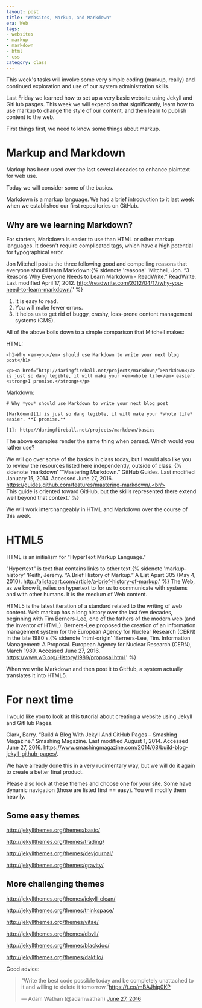 ```yaml
---
layout: post
title: "Websites, Markup, and Markdown"
era: Web
tags: 
- websites
- markup
- markdown
- html
- css
category: class
---
```


This week's tasks will involve some very simple coding (markup, really) and continued exploration and use of our system administration skills. 

Last Friday we learned how to set up a very basic website using Jekyll and GitHub pasges. 
This week we will expand on that significantly, learn how to use markup to change the style of our content, and then learn to publish content to the web. 
<excerpt/>

First things first, we need to know some things about markup. 

# Markup and Markdown

Markup has been used over the last several decades to enhance plaintext for web use. 

Today we will consider some of the basics. 

Markdown is a markup language. 
We had a brief introduction to it last week when we established our first repositories on GitHub. 

## Why are we learning Markdown? 

For starters, Markdown is easier to use than HTML or other markup languages. 
It doesn't require complicated tags, which have a high potential for typographical error. 

Jon Mitchell posits the three following good and compelling reasons that everyone should learn Markdown:{% sidenote 'reasons' 'Mitchell, Jon. “3 Reasons Why Everyone Needs to Learn Markdown - ReadWrite.” ReadWrite. Last modified April 17, 2012. http://readwrite.com/2012/04/17/why-you-need-to-learn-markdown/.' %}

1. It is easy to read. 
2. You will make fewer errors.
3. It helps us to get rid of buggy, crashy, loss-prone content management systems (CMS). 

All of the above boils down to a simple comparison that Mitchell makes:

HTML:

```
<h1>Why <em>you</em> should use Markdown to write your next blog post</h1>

<p><a href=”http://daringfireball.net/projects/markdown/”>Markdown</a> is just so dang legible, it will make your <em>whole life</em> easier. <strong>I promise.</strong></p>
```

Markdown:

```
# Why *you* should use Markdown to write your next blog post

[Markdown][1] is just so dang legible, it will make your *whole life* easier. **I promise.**

[1]: http://daringfireball.net/projects/markdown/basics
```

The above examples render the same thing when parsed. Which would you rather use? 

We will go over some of the basics in class today, but I would also like you to review the resources listed here independently, outside of class. {% sidenote 'markdown' '“Mastering Markdown.” GitHub Guides. Last modified January 15, 2014. Accessed June 27, 2016. https://guides.github.com/features/mastering-markdown/.<br/><br/>This guide is oriented toward GitHub, but the skills represented there extend well beyond that context.' %}

We will work interchangeably in HTML and Markdown over the course of this week.

# HTML5

HTML is an initialism for "HyperText Markup Language."

"Hypertext" is text that contains links to other text.{% sidenote 'markup-history' 'Keith, Jeremy. “A Brief History of Markup.” A List Apart 305 (May 4, 2010). http://alistapart.com/article/a-brief-history-of-markup.' %}
The Web, as we know it, relies on hypertext to for us to communicate with systems and with other humans. 
It is the medium of Web content.

HTML5 is the latest iteration of a standard related to the writing of web content.
Web markup has a long history over the last few decades, beginning with Tim Berners-Lee, one of the fathers of the modern web (and the inventor of HTML).
Berners-Lee proposed the creation of an information management system for the European Agency for Nuclear Research (CERN) in the late 1980's.{% sidenote 'html-origin' 'Berners-Lee, Tim. Information Management: A Proposal. European Agency for Nuclear Research (CERN), March 1989. Accessed June 27, 2016. https://www.w3.org/History/1989/proposal.html.' %} 

When we write Markdown and then post it to GitHub, a system actually translates it into HTML5. 

# For next time

I would like you to look at this tutorial about creating a website using Jekyll and GitHub Pages. 

Clark, Barry. “Build A Blog With Jekyll And GitHub Pages – Smashing Magazine.” Smashing Magazine. Last modified August 1, 2014. Accessed June 27, 2016. https://www.smashingmagazine.com/2014/08/build-blog-jekyll-github-pages/.

We have already done this in a very rudimentary way, but we will do it again to create a better final product. 

Please also look at these themes and choose one for your site. Some have dynamic navigation (those are listed first == easy). You will modify them heavily. 

## Some easy themes

http://jekyllthemes.org/themes/basic/

http://jekyllthemes.org/themes/trading/

http://jekyllthemes.org/themes/devjournal/

http://jekyllthemes.org/themes/gravity/

## More challenging themes

http://jekyllthemes.org/themes/jekyll-clean/

http://jekyllthemes.org/themes/thinkspace/

http://jekyllthemes.org/themes/vitae/

http://jekyllthemes.org/themes/dbyll/

http://jekyllthemes.org/themes/blackdoc/

http://jekyllthemes.org/themes/daktilo/

Good advice: 

<blockquote class="twitter-tweet" data-lang="en"><p lang="en" dir="ltr">&quot;Write the best code possible today and be completely unattached to it and willing to delete it tomorrow.&quot;<a href="https://t.co/mBAJhip0KP">https://t.co/mBAJhip0KP</a></p>&mdash; Adam Wathan (@adamwathan) <a href="https://twitter.com/adamwathan/status/747429538930393088">June 27, 2016</a></blockquote>
<script async src="//platform.twitter.com/widgets.js" charset="utf-8"></script>